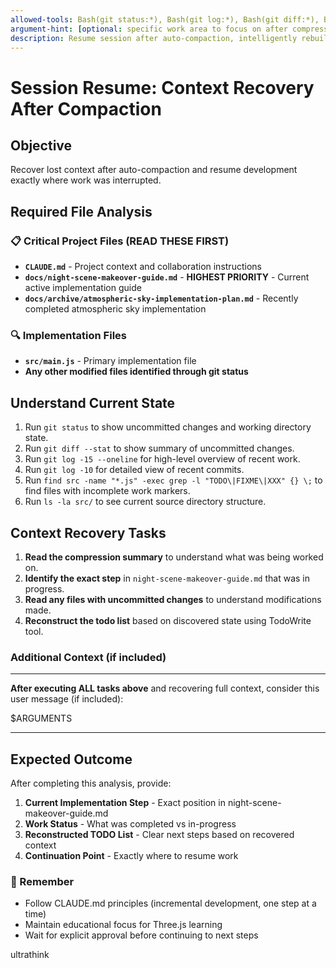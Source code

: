 ```yaml
---
allowed-tools: Bash(git status:*), Bash(git log:*), Bash(git diff:*), Bash(ls -la src/), Bash(find src -name "*.js" -exec grep -l "TODO\|FIXME\|XXX" {} \;), Read, Glob, Grep, TodoWrite
argument-hint: [optional: specific work area to focus on after compression]
description: Resume session after auto-compaction, intelligently rebuilding lost context
---
```


# Session Resume: Context Recovery After Compaction

## Objective

Recover lost context after auto-compaction and resume development exactly where work was interrupted.

## Required File Analysis

### 📋 Critical Project Files (READ THESE FIRST)

- **`CLAUDE.md`** - Project context and collaboration instructions
- **`docs/night-scene-makeover-guide.md`** - **HIGHEST PRIORITY** - Current active implementation guide
- **`docs/archive/atmospheric-sky-implementation-plan.md`** - Recently completed atmospheric sky implementation

### 🔍 Implementation Files

- **`src/main.js`** - Primary implementation file
- **Any other modified files identified through git status**

## Understand Current State

1. Run `git status` to show uncommitted changes and working directory state.
2. Run `git diff --stat` to show summary of uncommitted changes.
3. Run `git log -15 --oneline` for high-level overview of recent work.
4. Run `git log -10` for detailed view of recent commits.
5. Run `find src -name "*.js" -exec grep -l "TODO\|FIXME\|XXX" {} \;` to find files with incomplete work markers.
6. Run `ls -la src/` to see current source directory structure.

## Context Recovery Tasks

1. **Read the compression summary** to understand what was being worked on.
2. **Identify the exact step** in `night-scene-makeover-guide.md` that was in progress.
3. **Read any files with uncommitted changes** to understand modifications made.
4. **Reconstruct the todo list** based on discovered state using TodoWrite tool.

### Additional Context (if included)

---

**After executing ALL tasks above** and recovering full context, consider this user message (if included):

$ARGUMENTS

---

## Expected Outcome

After completing this analysis, provide:

1. **Current Implementation Step** - Exact position in night-scene-makeover-guide.md
2. **Work Status** - What was completed vs in-progress
3. **Reconstructed TODO List** - Clear next steps based on recovered context
4. **Continuation Point** - Exactly where to resume work

### 🤝 Remember

- Follow CLAUDE.md principles (incremental development, one step at a time)
- Maintain educational focus for Three.js learning
- Wait for explicit approval before continuing to next steps

ultrathink
